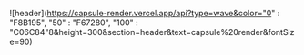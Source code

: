 
![header](https://capsule-render.vercel.app/api?type=wave&color="0" : "F8B195",
            "50" : "F67280",
            "100" : "C06C84"8&height=300&section=header&text=capsule%20render&fontSize=90)

